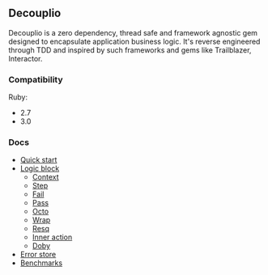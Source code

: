 ## Decouplio

Decouplio is a zero dependency, thread safe and framework agnostic gem designed to encapsulate application business logic. It's reverse engineered through TDD and inspired by such frameworks and gems like Trailblazer, Interactor.

### Compatibility
  Ruby:
 - 2.7
 - 3.0

 ### Docs

- [Quick start](https://differencialx.github.io/decouplio/quick_start)
- [Logic block](https://differencialx.github.io/decouplio/logic_block)
  - [Context](https://differencialx.github.io/decouplio/context)
  - [Step](https://differencialx.github.io/decouplio/step)
  - [Fail](https://differencialx.github.io/decouplio/fail)
  - [Pass](https://differencialx.github.io/decouplio/pass)
  - [Octo](https://differencialx.github.io/decouplio/octo)
  - [Wrap](https://differencialx.github.io/decouplio/wrap)
  - [Resq](https://differencialx.github.io/decouplio/resq)
  - [Inner action](https://differencialx.github.io/decouplio/inner_action)
  - [Doby](https://differencialx.github.io/decouplio/doby)
- [Error store](https://differencialx.github.io/decouplio/error_store)
- [Benchmarks](https://differencialx.github.io/decouplio/benchmarks)
